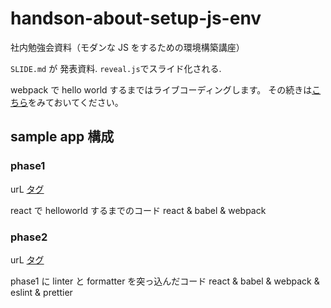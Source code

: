 # handson-about-setup-js-env

社内勉強会資料（モダンな JS をするための環境構築講座）

`SLIDE.md` が 発表資料. `reveal.js`でスライド化される.

webpack で hello world するまではライブコーディングします。
その続きは[こちら](starter)をみておいてください。

## sample app 構成

### phase1

urL [タグ](fiowheiofjwpe)

react で helloworld するまでのコード
react & babel & webpack

### phase2

urL [タグ](fiowheiofjwpe)

phase1 に linter と formatter を突っ込んだコード
react & babel & webpack & eslint & prettier
